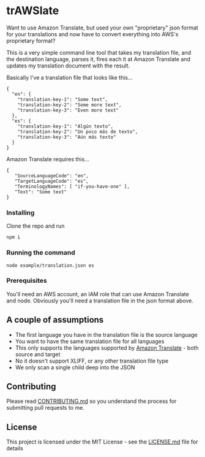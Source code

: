 # trAWSlate
Want to use Amazon Translate, but used your own "proprietary" json format for your translations and now have to convert everything into AWS's proprietary format?

This is a very simple command line tool that takes my translation file, and the destination language, parses it, fires each it at Amazon Translate and updates my translation document with the result.

Basically I've a translation file that looks like this...
```
{
  "en": {
    "translation-key-1": "Some text",
    "translation-key-2": "Some more text",
    "translation-key-3": "Even more text"
  },
  "es": {
    "translation-key-1": "Algún texto",
    "translation-key-2": "Un poco más de texto",
    "translation-key-3": "Aún más texto"
  }
}
```

Amazon Translate requires this...
```
{
   "SourceLanguageCode": "en",
   "TargetLanguageCode": "es",
   "TerminologyNames": [ "if-you-have-one" ],
   "Text": "Some text"
}
```
### Installing

Clone the repo and run

```
npm i
```

### Running the command
```
node example/translation.json es
```

### Prerequisites
You'll need an AWS account, an IAM role that can use Amazon Translate and node.
Obviously you'll need a translation file in the json format above.

## A couple of assumptions
* The first language you have in the translation file is the source language
* You want to have the same translation file for all languages
* This only supports the languages supported by [Amazon Translate](https://docs.aws.amazon.com/translate/latest/dg/what-is.html) - both source and target
* No it doesn't support XLIFF, or any other translation file type
* We only scan a single child deep into the JSON

## Contributing

Please read [CONTRIBUTING.md](CONTRIBUTING.md) so you understand the process for submitting pull requests to me.

## License

This project is licensed under the MIT License - see the [LICENSE.md](LICENSE.md) file for details